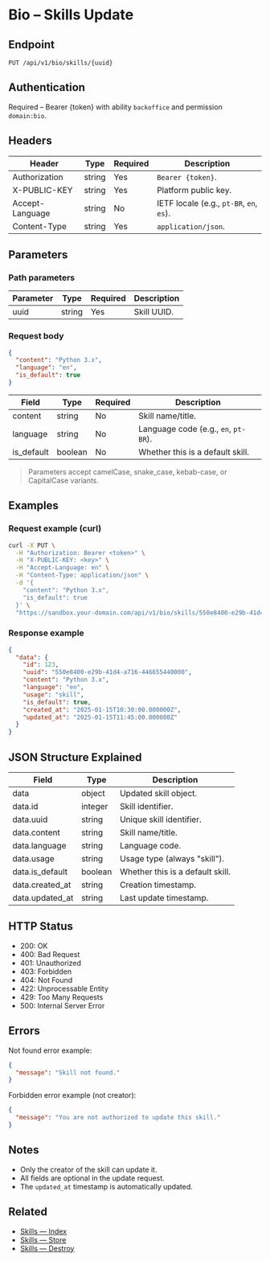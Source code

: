 # Bio – Skills Update

## Endpoint

```
PUT /api/v1/bio/skills/{uuid}
```

## Authentication

Required – Bearer {token} with ability `backoffice` and permission `domain:bio`.

## Headers

| Header           | Type   | Required | Description |
| ---------------- | ------ | -------- | ----------- |
| Authorization    | string | Yes      | `Bearer {token}`. |
| X-PUBLIC-KEY     | string | Yes      | Platform public key. |
| Accept-Language  | string | No       | IETF locale (e.g., `pt-BR`, `en`, `es`). |
| Content-Type     | string | Yes      | `application/json`. |

## Parameters

### Path parameters

| Parameter | Type   | Required | Description |
| --------- | ------ | -------- | ----------- |
| uuid      | string | Yes      | Skill UUID. |

### Request body

```json
{
  "content": "Python 3.x",
  "language": "en",
  "is_default": true
}
```

| Field      | Type    | Required | Description |
| ---------- | ------- | -------- | ----------- |
| content    | string  | No       | Skill name/title. |
| language   | string  | No       | Language code (e.g., `en`, `pt-BR`). |
| is_default | boolean | No       | Whether this is a default skill. |

> Parameters accept camelCase, snake_case, kebab-case, or CapitalCase variants.

## Examples

### Request example (curl)

```bash
curl -X PUT \
  -H "Authorization: Bearer <token>" \
  -H "X-PUBLIC-KEY: <key>" \
  -H "Accept-Language: en" \
  -H "Content-Type: application/json" \
  -d '{
    "content": "Python 3.x",
    "is_default": true
  }' \
  "https://sandbox.your-domain.com/api/v1/bio/skills/550e8400-e29b-41d4-a716-446655440000"
```

### Response example

```json
{
  "data": {
    "id": 123,
    "uuid": "550e8400-e29b-41d4-a716-446655440000",
    "content": "Python 3.x",
    "language": "en",
    "usage": "skill",
    "is_default": true,
    "created_at": "2025-01-15T10:30:00.000000Z",
    "updated_at": "2025-01-15T11:45:00.000000Z"
  }
}
```

## JSON Structure Explained

| Field          | Type    | Description |
| -------------- | ------- | ----------- |
| data           | object  | Updated skill object. |
| data.id        | integer | Skill identifier. |
| data.uuid      | string  | Unique skill identifier. |
| data.content   | string  | Skill name/title. |
| data.language  | string  | Language code. |
| data.usage     | string  | Usage type (always "skill"). |
| data.is_default| boolean | Whether this is a default skill. |
| data.created_at| string  | Creation timestamp. |
| data.updated_at| string  | Last update timestamp. |

## HTTP Status

- 200: OK
- 400: Bad Request
- 401: Unauthorized
- 403: Forbidden
- 404: Not Found
- 422: Unprocessable Entity
- 429: Too Many Requests
- 500: Internal Server Error

## Errors

Not found error example:

```json
{
  "message": "Skill not found."
}
```

Forbidden error example (not creator):

```json
{
  "message": "You are not authorized to update this skill."
}
```

## Notes

- Only the creator of the skill can update it.
- All fields are optional in the update request.
- The `updated_at` timestamp is automatically updated.

## Related

- [Skills — Index](SkillIndex.md)
- [Skills — Store](SkillStore.md)
- [Skills — Destroy](SkillDestroy.md)
